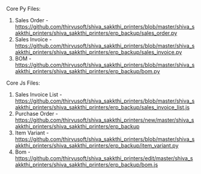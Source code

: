 Core Py Files:

1. Sales Order - https://github.com/thirvusoft/shiva_sakkthi_printers/blob/master/shiva_sakkthi_printers/shiva_sakkthi_printers/erp_backup/sales_order.py
2. Sales Invoice - https://github.com/thirvusoft/shiva_sakkthi_printers/blob/master/shiva_sakkthi_printers/shiva_sakkthi_printers/erp_backup/sales_invoice.py
3. BOM - https://github.com/thirvusoft/shiva_sakkthi_printers/blob/master/shiva_sakkthi_printers/shiva_sakkthi_printers/erp_backup/bom.py






Core Js Files:

1. Sales Invoice List - https://github.com/thirvusoft/shiva_sakkthi_printers/blob/master/shiva_sakkthi_printers/shiva_sakkthi_printers/erp_backup/sales_invoice_list.js
2. Purchase Order - https://github.com/thirvusoft/shiva_sakkthi_printers/new/master/shiva_sakkthi_printers/shiva_sakkthi_printers/erp_backup
3. Item Variant - https://github.com/thirvusoft/shiva_sakkthi_printers/blob/master/shiva_sakkthi_printers/shiva_sakkthi_printers/erp_backup/item_variant.py
4. Bom - https://github.com/thirvusoft/shiva_sakkthi_printers/edit/master/shiva_sakkthi_printers/shiva_sakkthi_printers/erp_backup/bom.js
